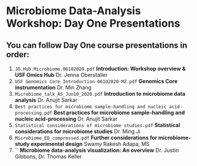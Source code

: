 # Microbiome Data-Analysis Workshop: Day One Presentations

## You can follow Day One course presentations in order: 

1.  `JO.Hub.Microbiome.06102020.pdf` **Introduction: Workshop overview & USF Omics Hub**	Dr. Jenna Oberstaller 
2. `USF Genomics Core Introduction-06102020-MZ.pdf` **Genomics Core instrumentation**	Dr. Min Zhang
3. `Microbiome_talk_AS_Jun10_2020.pdf` **Introduction to microbiome data analysis**	Dr. Anujit Sarkar
4. `Best practices for microbiome sample-handling and nucleic acid-processing.pdf` **Best practices for microbiome sample-handling and nucleic acid-processing** Dr. Anujit Sarkar
5. `Statistical considerations of microbiome studies.pdf` **Statistical considerations for microbiome studies**	Dr. Ming Ji
6. `Microbiome_ED_compressed.pdf` **Further considerations for microbiome-study experimental design**	Swamy Rakesh Adapa, MS
7. `` **Microbiome data-analysis visualization: An overview**	Dr. Justin Gibbons, Dr. Thomas Keller

